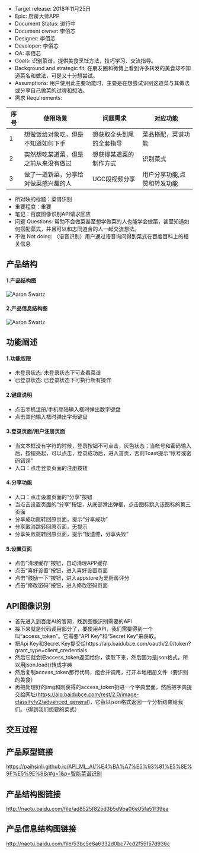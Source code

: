 - Target release: 2018年11月25日
- Epic: 厨房大师APP
- Document Status: 进行中
- Document owner: 李佰芯
- Designer: 李佰芯
- Developer: 李佰芯
- QA: 李佰芯
- Goals: 识别菜谱，提供美食烹饪方法，技巧学习、交流指导。
- Background and strategic fit: 在朋友圈和微博上看到许多转发的美食却不知道菜名和做法，可是又十分想尝试。
- Assumptions: 用户使用此主要功能时，主要是在想尝试识别这道菜与其做法或分享自己做菜的过程和想法。
- 需求 Requirements: 

| 序号 | 使用场景 | 问题需求 | 对应功能 |
| ------ | ------ | ------ | ------ |
| 1 | 想做饭给对象吃，但是不知道如何下手 | 想获取全头到尾的全套指导 | 菜品搭配，菜谱功能 |
| 2 | 突然想吃某道菜，但是之前从来没有做过 | 想获得某道菜的制作方式 | 识别菜式 |
| 3 | 做了一道新菜，分享给对做菜感兴趣的人 | UGC段视频分享 | 用户分享功能,点赞和转发功能 |
   - 所对映的标题：菜谱识别
   - 重要程度：重要
   - 笔记：百度图像识别API请求回应  
- 问题 Questions: 帮助不会做菜甚至想学做菜的人也能学会做菜，甚至知道如何搭配菜式，并且可以和志同道合的人一起交流想法。
- 不做 Not doing: （语音识别）用户通过语音询问得到菜式在百度百科上的相关信息
## 产品结构
#### 1.产品结构图
![Aaron Swartz](https://raw.githubusercontent.com/paihsinLi/API_ML_AI/master/%E7%BB%93%E6%9E%84%E5%9B%BE/%E4%BA%A7%E5%93%81%E7%BB%93%E6%9E%84%E5%9B%BE.png)
#### 2.产品信息结构图
![Aaron Swartz](https://raw.githubusercontent.com/paihsinLi/API_ML_AI/master/%E7%BB%93%E6%9E%84%E5%9B%BE/%E4%BA%A7%E5%93%81%E4%BF%A1%E6%81%AF%E7%BB%93%E6%9E%84%E5%9B%BE.png)
## 功能阐述
#### 1.功能权限
- 未登录状态: 未登录状态下可查看菜谱
- 已登录状态: 已登录状态下可执行所有操作
#### 2.键盘说明
- 点击手机注册/手机登陆输入框时弹出数字键盘
- 点击其他输入框时弹出字母键盘
#### 3.登录页面/用户注册页面
- 当文本框没有字符的时候，登录按钮不可点击，灰色状态；当帐号和密码输入后，按钮亮起，可以点击，登录成功后，进入首页，否则Toast提示“帐号或密码错误”
- 入口：点击登录页面的注册按钮
#### 4.分享功能
- 入口：点击设置页面的“分享”按钮
- 当点击设置页面的“分享”按钮，从底部滑出弹框，点击图标跳入该图标的第三页面
- 分享成功跳转回原页面，提示“分享成功”
- 分享取消跳转回原页面，无提示
- 分享失败跳转回原页面，提示“很遗憾，分享失败”
#### 5.设置页面
- 点击“清理缓存”按钮，自动清理APP缓存
- 点击“喜好设置”按钮，进入喜好设置页面
- 点击“鼓励一下”按钮，进入appstore为爱厨房评分
- 点击“修改密码”按钮，进入修改密码页面
## API图像识别
- 首先进入到百度AI的官网，找到图像识别需要的API
- 接下来就是代码调用部分了，要使用API，我们需要得到一个叫“access_token”。它需要“API Key”和“Secret Key”来获取。
- 把Api Key和Secret Key提交给https://aip.baidubce.com/oauth/2.0/token?grant_type=client_credentials
- 然后它就会把access_token返回给你，读取下来，然后因为是json格式，所以用json.load()转成字典
- 然后复制access_token那行代码，组合并调用，打开本地相册文件（要识别的美食）
- 再把处理好的img和刚获得的access_token扔进一个字典里面，然后把字典提交给网址(https://aip.baidubce.com/rest/2.0/image-classify/v2/advanced_general)，它会以json格式返回一个分析结果给我们。（得到我们想要的菜式）
## 交互过程

## 产品原型链接
<https://paihsinli.github.io/API_ML_AI/%E4%BA%A7%E5%93%81%E5%8E%9F%E5%9E%8B/#g=1&p=智能菜谱识别>
## 产品结构图链接
<http://naotu.baidu.com/file/ad8525f825d3b5d9ba06e05fa51f39ea>
## 产品信息结构图链接
<http://naotu.baidu.com/file/53bc5e8a6332d0bc77cd2f55157d936c>
